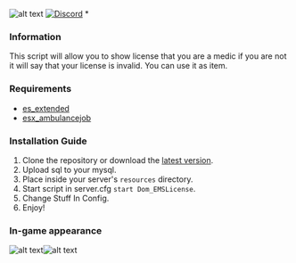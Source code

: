 ![alt text](https://i.imgur.com/eiEV2VK.png "Hi")
[![Discord](https://img.shields.io/discord/765993167744663612?color=7289da&label=Discord&logo=discord&logoColor=ffffff)](https://discord.gg/m4rcn7V)
*
### Information
This script will allow you to show license that you are a medic if you are not it will say that your license is invalid. You can use it as item. 

### Requirements
* [es_extended](https://github.com/esx-framework/es_extended)
* [esx_ambulancejob](https://github.com/esx-framework/esx_AmbulanceJob)

### Installation Guide
1. Clone the repository or download the [latest version](../../releases/latest).
2. Upload sql to your mysql.
3. Place inside your server's `resources` directory.
4. Start script in server.cfg `start Dom_EMSLicense`.
5. Change Stuff In Config.
6. Enjoy!

### In-game appearance
![alt text](https://i.imgur.com/x4er2vC.png "Hi")![alt text](https://i.imgur.com/WAWQAJc.png "Hi")
